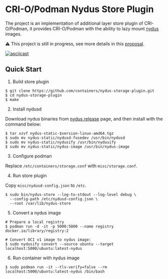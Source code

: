 # CRI-O/Podman Nydus Store Plugin

The project is an implementation of additional layer store plugin of CRI-O/Podman, it provides CRI-O/Podman with the ability to lazy mount [nydus](https://nydus.dev/) images.

⚠️ This project is still in progress, see more details in this [proposal](https://github.com/containers/podman/issues/15249).

[![asciicast](https://asciinema.org/a/EqYr5HCcP5LndnFbKnBucPeqd.svg)](https://asciinema.org/a/EqYr5HCcP5LndnFbKnBucPeqd)


## Quick Start

1. Build store plugin

```shell
$ git clone https://github.com/containers/nydus-storage-plugin.git
$ cd nydus-storage-plugin
$ make
```

2. Install nydusd

Download nydus binaries from [nydus release](https://github.com/dragonflyoss/image-service/releases/) page, and then install with the command below:

```shell
$ tar xzvf nydus-static-$version-linux-amd64.tgz
$ sudo mv nydus-static/nydusd-fusedev /usr/bin/nydusd
$ sudo mv nydus-static/nydusify /usr/bin/nydusify
$ sudo mv nydus-static/nydus-image /usr/bin/nydus-image
```

3. Configure podman

Replace `/etc/containers/storage.conf` with `misc/storage.conf`.

4. Run store plugin

Copy `misc/nydusd-config.json` to `/etc`.

```shell
$ sudo bin/nydus-store --log-to-stdout --log-level debug \
  --config-path /etc/nydusd-config.json \
  --root /var/lib/nydus-store
```

5. Convert a nydus image

```shell
# Prepare a local registry
$ podman run -d -it -p 5000:5000 --name registry docker.io/library/registry:2

# Convert OCI v1 image to nydus image:
$ sudo nydusify convert --source ubuntu --target localhost:5000/ubuntu:latest-nydus
```

6. Run container with nydus image

```shell
$ sudo podman run -it --tls-verify=false --rm localhost:5000/ubuntu:latest-nydus /bin/bash
```

